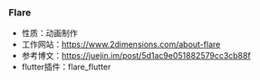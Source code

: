 ### Flare
- 性质：动画制作
- 工作网站：https://www.2dimensions.com/about-flare
- 参考博文：https://juejin.im/post/5d1ac9e051882579cc3cb88f
- flutter插件：flare_flutter
